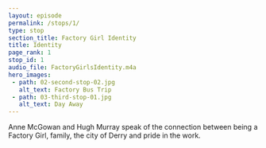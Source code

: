 ```yaml
---
layout: episode
permalink: /stops/1/
type: stop
section_title: Factory Girl Identity
title: Identity
page_rank: 1
stop_id: 1
audio_file: FactoryGirlsIdentity.m4a
hero_images:
 - path: 02-second-stop-02.jpg
   alt_text: Factory Bus Trip
 - path: 03-third-stop-01.jpg
   alt_text: Day Away
---
```


Anne McGowan and Hugh Murray speak of the connection between being a Factory Girl, family, the city of Derry and pride in the work.